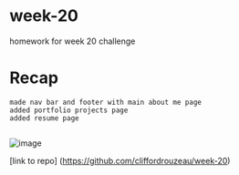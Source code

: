 # week-20

homework for week 20 challenge

# Recap

```
made nav bar and footer with main about me page
added portfolio projects page
added resume page


```


![image](https://github.com/cliffordrouzeau/week-20/assets/142095138/256b545a-503c-44c4-8e53-ff7960ebd639)

[link to repo] (https://github.com/cliffordrouzeau/week-20)
